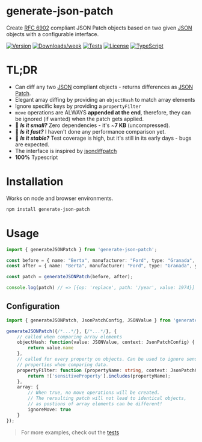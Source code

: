 # generate-json-patch

Create [RFC 6902](https://datatracker.ietf.org/doc/html/rfc6902/) compliant JSON Patch objects based on two given [JSON](https://www.ecma-international.org/publications-and-standards/standards/ecma-404/) objects with a configurable interface. 

[![Version](https://img.shields.io/npm/v/generate-json-patch.svg)](https://npmjs.org/package/generate-json-patch)
[![Downloads/week](https://img.shields.io/npm/dw/generate-json-patch.svg)](https://npmjs.org/package/generate-json-patch)
[![Tests](https://github.com/marcolink/generate-json-patch/workflows/CI%20Tests/badge.svg?branch=main)](https://github.com/marcolink/generate-json-patch/actions/workflows/test.yml)
[![License](https://img.shields.io/npm/l/generate-json-patch.svg)](https://github.com/marcoxlink/generate-json-patch/blob/main/package.json)
[![TypeScript](https://img.shields.io/badge/%3C%2F%3E-TypeScript-%230074c1.svg)](http://www.typescriptlang.org/)

# TL;DR
- Can diff any two [JSON](https://www.ecma-international.org/publications-and-standards/standards/ecma-404/)  compliant objects - returns differences as [JSON Patch](http://jsonpatch.com/).
- Elegant array diffing by providing an `objectHash` to match array elements
- Ignore specific keys by providing a `propertyFilter`
- `move` operations are ALWAYS **appended at the end**, therefore, they can be ignored (if wanted) when the patch gets applied.
- :paw_prints: ***Is it small?*** Zero dependencies - it's ~**7 KB** (uncompressed).
- :crystal_ball: ***Is it fast?*** I haven't done any performance comparison yet.
- :hatched_chick: ***Is it stable?*** Test coverage is high, but it's still in its early days - bugs are expected.
- The interface is inspired by [jsondiffpatch](https://github.com/benjamine/jsondiffpatch)
- **100%** Typescript

# Installation 
Works on node and browser environments. 
```bash
npm install generate-json-patch
```

# Usage

```typescript
import { generateJSONPatch } from 'generate-json-patch';

const before = { name: "Berta", manufacturer: "Ford", type: "Granada", year: 1972 };
const after = { name: "Berta", manufacturer: "Ford", type: "Granada", year: 1974 };

const patch = generateJSONPatch(before, after);

console.log(patch) // => [{op: 'replace', path: '/year', value: 1974}]
```

## Configuration

```typescript
import { generateJSONPatch, JsonPatchConfig, JSONValue } from 'generate-json-patch';

generateJSONPatch({/*...*/}, {/*...*/}, {
    // called when comparing array elements
    objectHash: function(value: JSONValue, context: JsonPatchConfig) {
        return value.name
    },
    // called for every property on objects. Can be used to ignore sensitive or irrelevant 
    // properties when comparing data.
    propertyFilter: function (propertyName: string, context: JsonPatchConfig) {
        return !['sensitiveProperty'].includes(propertyName);
    },
    array: {
        // When true, no move operations will be created. 
        // The rersulting patch will not lead to identical objects, 
        // as postions of array elements can be different!
        ignoreMove: true
    }
});
``` 


> For more examples, check out the [tests](./src/index.spec.ts)


